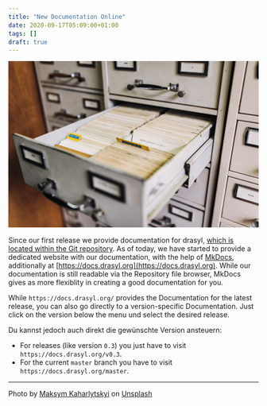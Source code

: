 ```yaml
---
title: "New Documentation Online"
date: 2020-09-17T05:09:00+01:00
tags: []
draft: true
---
```


![file cabinet photo](/img/maksym-kaharlytskyi-Q9y3LRuuxmg-unsplash.jpg)

Since our first release we provide documentation for drasyl, [which is located within the Git repository](https://git.informatik.uni-hamburg.de/sane-public/drasyl/-/tree/master/docs).
As of today, we have started to provide a dedicated website with our documentation, with the help of [MkDocs](https://www.mkdocs.org/), additionally at [https://docs.drasyl.org](https://docs.drasyl.org).
While our documentation is still readable via the Repository file browser, MkDocs gives as more flexiblity in creating a good documentation for you.

<!--more-->

While `https://docs.drasyl.org/` provides the Documentation for the latest release, you can also go directly to a version-specific Documentation.
Just click on the version below the menu und select the desired release.

Du kannst jedoch auch direkt die gewünschte Version ansteuern:
* For releases (like version `0.3`) you just have to visit `https://docs.drasyl.org/v0.3`.
* For the current `master` branch you have to visit `https://docs.drasyl.org/master`.

---

Photo by [Maksym Kaharlytskyi](https://unsplash.com/@qwitka) on [Unsplash](https://unsplash.com/)
